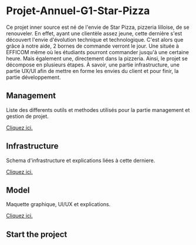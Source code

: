 # Projet-Annuel-G1-Star-Pizza

Ce projet inner source est né de l'envie de Star Pizza, pizzeria lilloise, de se renouveler. En effet, ayant une clientèle assez jeune, cette dernière s'est découvert l'envie d'évolution technique et technologique. C'est alors que grâce à notre aide, 2 bornes de commande verront le jour. Une située à EFFICOM même où les étudiants pourront commander jusqu'à une certaine heure. Mais également une, directement dans la pizzeria. Ainsi, le projet se décompose en plusieurs étapes. À savoir, une partie infrastructure, une partie UX/UI afin de mettre en forme les envies du client et pour finir, la partie développement.

## Management
Liste des differents outils et methodes utilisés pour la partie management et gestion de projet.

[Cliquez ici.](https://github.com/Groupe1CSIA2021/Projet-Annuel-G1/tree/main/Management)

## Infrastructure
Schema d'infrastructure et explications liées à cette derniere.

[Cliquez ici.](https://github.com/Groupe1CSIA2021/Projet-Annuel-G1/tree/main/Infrastructure)

## Model
Maquette graphique, UI/UX et explications.

[Cliquez ici.](https://github.com/Groupe1CSIA2021/Projet-Annuel-G1/tree/main/Model)

## Start the project

